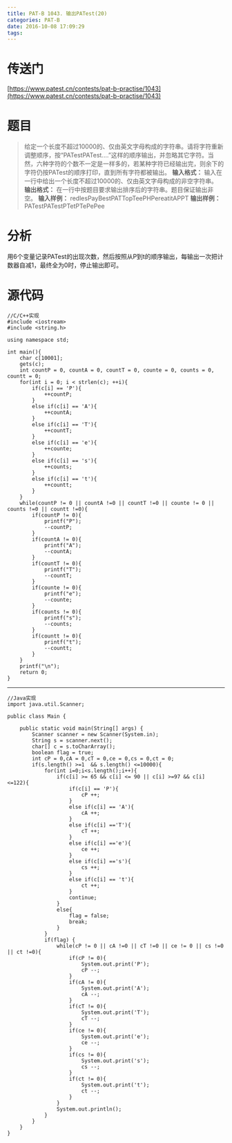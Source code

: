 ```yaml
---
title: PAT-B 1043. 输出PATest(20)
categories: PAT-B
date: 2016-10-08 17:09:29
tags:
---
```

# 传送门
[https://www.patest.cn/contests/pat-b-practise/1043](https://www.patest.cn/contests/pat-b-practise/1043)
<!--more-->
# 题目
> 给定一个长度不超过10000的、仅由英文字母构成的字符串。请将字符重新调整顺序，按“PATestPATest....”这样的顺序输出，并忽略其它字符。当然，六种字符的个数不一定是一样多的，若某种字符已经输出完，则余下的字符仍按PATest的顺序打印，直到所有字符都被输出。
**输入格式：**
输入在一行中给出一个长度不超过10000的、仅由英文字母构成的非空字符串。
**输出格式：**
在一行中按题目要求输出排序后的字符串。题目保证输出非空。
**输入样例：**
redlesPayBestPATTopTeePHPereatitAPPT
**输出样例：**
PATestPATestPTetPTePePee

# 分析
用6个变量记录PATest的出现次数，然后按照从P到t的顺序输出，每输出一次把计数器自减1，最终全为0时，停止输出即可。

# 源代码

    //C/C++实现
    #include <iostream>
    #include <string.h>

    using namespace std;

    int main(){
    	char c[10001];
    	gets(c);
    	int countP = 0, countA = 0, countT = 0, counte = 0, counts = 0, countt = 0;
    	for(int i = 0; i < strlen(c); ++i){
    		if(c[i] == 'P'){
    			++countP;
    		}
    		else if(c[i] == 'A'){
    			++countA;
    		}
    		else if(c[i] == 'T'){
    			++countT;
    		}
    		else if(c[i] == 'e'){
    			++counte;
    		}
    		else if(c[i] == 's'){
    			++counts;
    		}
    		else if(c[i] == 't'){
    			++countt;
    		}
    	}
    	while(countP != 0 || countA !=0 || countT !=0 || counte != 0 || counts !=0 || countt !=0){
    		if(countP != 0){
    			printf("P");
    			--countP;
    		}
    		if(countA != 0){
    			printf("A");
    			--countA;
    		}
    		if(countT != 0){
    			printf("T");
    			--countT;
    		}
    		if(counte != 0){
    			printf("e");
    			--counte;
    		}
    		if(counts != 0){
    			printf("s");
    			--counts;
    		}
    		if(countt != 0){
    			printf("t");
    			--countt;
    		}
    	}
    	printf("\n");
    	return 0;
    }

***

    //Java实现
    import java.util.Scanner;

    public class Main {

        public static void main(String[] args) {
            Scanner scanner = new Scanner(System.in);
            String s = scanner.next();
            char[] c = s.toCharArray();
            boolean flag = true;
            int cP = 0,cA = 0,cT = 0,ce = 0,cs = 0,ct = 0;
            if(s.length() >=1  && s.length() <=10000){
                for(int i=0;i<s.length();i++){
                    if(c[i] >= 65 && c[i] <= 90 || c[i] >=97 && c[i] <=122){
                        if(c[i] == 'P'){
                            cP ++;
                        }
                        else if(c[i] == 'A'){
                            cA ++;
                        }
                        else if(c[i] =='T'){
                            cT ++;
                        }
                        else if(c[i] =='e'){
                            ce ++;
                        }
                        else if(c[i] =='s'){
                            cs ++;
                        }
                        else if(c[i] == 't'){
                            ct ++;
                        }
                        continue;
                    }
                    else{
                        flag = false;
                        break;
                    }
                }
                if(flag) {
                    while(cP != 0 || cA !=0 || cT !=0 || ce != 0 || cs !=0 || ct !=0){
                        if(cP != 0){
                            System.out.print('P');
                            cP --;
                        }
                        if(cA != 0){
                            System.out.print('A');
                            cA --;
                        }
                        if(cT != 0){
                            System.out.print('T');
                            cT --;
                        }
                        if(ce != 0){
                            System.out.print('e');
                            ce --;
                        }
                        if(cs != 0){
                            System.out.print('s');
                            cs --;
                        }
                        if(ct != 0){
                            System.out.print('t');
                            ct --;
                        }
                    }
                    System.out.println();
                }
            }
        }
    }